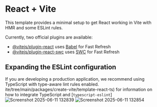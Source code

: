 # React + Vite

This template provides a minimal setup to get React working in Vite with HMR and some ESLint rules.

Currently, two official plugins are available:

- [@vitejs/plugin-react](https://github.com/vitejs/vite-plugin-react/blob/main/packages/plugin-react) uses [Babel](https://babeljs.io/) for Fast Refresh
- [@vitejs/plugin-react-swc](https://github.com/vitejs/vite-plugin-react/blob/main/packages/plugin-react-swc) uses [SWC](https://swc.rs/) for Fast Refresh


## Expanding the ESLint configuration

If you are developing a production application, we recommend using TypeScript with type-aware lint rules enabled.
ite/tree/main/packages/create-vite/template-react-ts) for information on how to integrate TypeScript and [`typescript-eslint`]
![Screenshot 2025-06-11 132839](https://github.com/user-attachments/assets/800017a9-6400-4883-81d3-130c237e8fdf)
![Screenshot 2025-06-11 132854](https://github.com/user-attachments/assets/fb2393ca-13ce-44cb-80fa-907a4ebb7f77)
